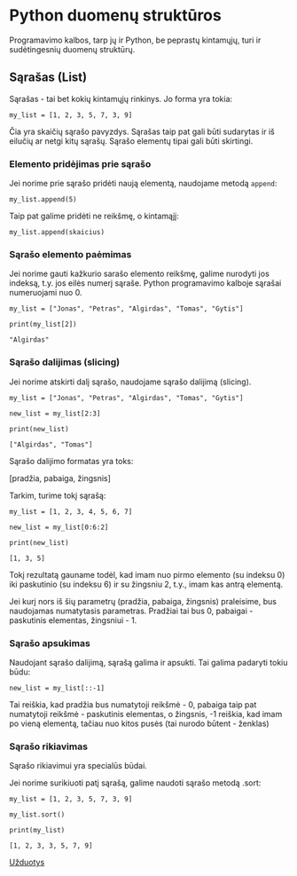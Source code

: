# Python duomenų struktūros

Programavimo kalbos, tarp jų ir Python, be peprastų kintamųjų, turi ir sudėtingesnių duomenų struktūrų.

## Sąrašas (List)

Sąrašas - tai bet kokių kintamųjų rinkinys. Jo forma yra tokia:

`my_list = [1, 2, 3, 5, 7, 3, 9]`

Čia yra skaičių sąrašo pavyzdys. Sąrašas taip pat gali būti sudarytas ir iš eilučių ar netgi kitų sąrašų. Sąrašo elementų tipai gali būti skirtingi.


### Elemento pridėjimas prie sąrašo

Jei norime prie sąrašo pridėti naują elementą, naudojame metodą `append`:

`my_list.append(5)`

Taip pat galime pridėti ne reikšmę, o kintamąjį:

`my_list.append(skaicius)`

### Sąrašo elemento paėmimas

Jei norime gauti kažkurio sarašo elemento reikšmę, galime nurodyti jos indeksą, t.y. jos eilės numerį sąraše. Python programavimo kalboje sąrašai numeruojami nuo 0.

`my_list = ["Jonas", "Petras", "Algirdas", "Tomas", "Gytis"]`

`print(my_list[2])`

`"Algirdas"`

### Sąrašo dalijimas (slicing)

Jei norime atskirti dalį sąrašo, naudojame sąrašo dalijimą (slicing).

`my_list = ["Jonas", "Petras", "Algirdas", "Tomas", "Gytis"]`

`new_list = my_list[2:3]`

`print(new_list)`

`["Algirdas", "Tomas"]`

Sąrašo dalijimo formatas yra toks:

[pradžia, pabaiga, žingsnis]

Tarkim, turime tokį sąrašą:

`my_list = [1, 2, 3, 4, 5, 6, 7]`

`new_list = my_list[0:6:2]`

`print(new_list)` 

`[1, 3, 5]`

Tokį rezultatą gauname todėl, kad imam nuo pirmo elemento (su indeksu 0) iki paskutinio (su indeksu 6) ir su žingsniu 2, t.y., imam kas antrą elementą. 

Jei kurį nors iš šių parametrų (pradžia, pabaiga, žingsnis) praleisime, bus naudojamas numatytasis parametras. Pradžiai tai bus 0, pabaigai - paskutinis elementas, žingsniui - 1.

### Sąrašo apsukimas

Naudojant sąrašo dalijimą, sąrašą galima ir apsukti. Tai galima padaryti tokiu būdu:

`new_list = my_list[::-1]`

Tai reiškia, kad pradžia bus numatytoji reikšmė - 0, pabaiga taip pat numatytoji reikšmė - paskutinis elementas, o žingsnis, -1 reiškia, kad imam po vieną elementą, tačiau nuo kitos pusės (tai nurodo būtent - ženklas)

### Sąrašo rikiavimas

Sąrašo rikiavimui yra specialūs būdai. 

Jei norime surikiuoti patį sąrašą, galime naudoti sąrašo metodą .sort:

`my_list = [1, 2, 3, 5, 7, 3, 9]`

`my_list.sort()`

`print(my_list)`

`[1, 2, 3, 3, 5, 7, 9]`


[Užduotys](https://github.com/karina-klinkeviciute/PTUAE1/blob/main/l6-exercises.md)


